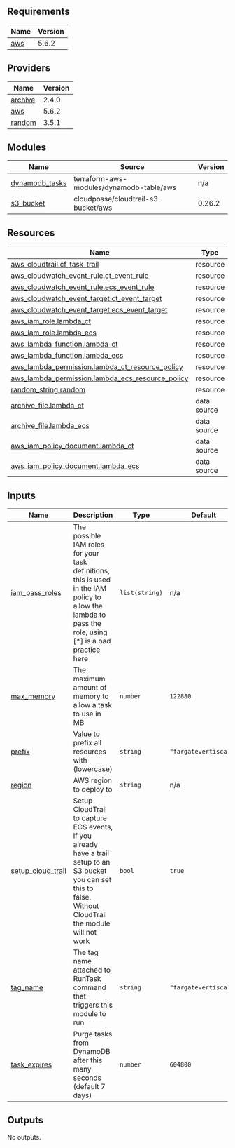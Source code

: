 <!-- BEGIN_TF_DOCS -->
## Requirements

| Name | Version |
|------|---------|
| <a name="requirement_aws"></a> [aws](#requirement\_aws) | 5.6.2 |

## Providers

| Name | Version |
|------|---------|
| <a name="provider_archive"></a> [archive](#provider\_archive) | 2.4.0 |
| <a name="provider_aws"></a> [aws](#provider\_aws) | 5.6.2 |
| <a name="provider_random"></a> [random](#provider\_random) | 3.5.1 |

## Modules

| Name | Source | Version |
|------|--------|---------|
| <a name="module_dynamodb_tasks"></a> [dynamodb\_tasks](#module\_dynamodb\_tasks) | terraform-aws-modules/dynamodb-table/aws | n/a |
| <a name="module_s3_bucket"></a> [s3\_bucket](#module\_s3\_bucket) | cloudposse/cloudtrail-s3-bucket/aws | 0.26.2 |

## Resources

| Name | Type |
|------|------|
| [aws_cloudtrail.cf_task_trail](https://registry.terraform.io/providers/hashicorp/aws/5.6.2/docs/resources/cloudtrail) | resource |
| [aws_cloudwatch_event_rule.ct_event_rule](https://registry.terraform.io/providers/hashicorp/aws/5.6.2/docs/resources/cloudwatch_event_rule) | resource |
| [aws_cloudwatch_event_rule.ecs_event_rule](https://registry.terraform.io/providers/hashicorp/aws/5.6.2/docs/resources/cloudwatch_event_rule) | resource |
| [aws_cloudwatch_event_target.ct_event_target](https://registry.terraform.io/providers/hashicorp/aws/5.6.2/docs/resources/cloudwatch_event_target) | resource |
| [aws_cloudwatch_event_target.ecs_event_target](https://registry.terraform.io/providers/hashicorp/aws/5.6.2/docs/resources/cloudwatch_event_target) | resource |
| [aws_iam_role.lambda_ct](https://registry.terraform.io/providers/hashicorp/aws/5.6.2/docs/resources/iam_role) | resource |
| [aws_iam_role.lambda_ecs](https://registry.terraform.io/providers/hashicorp/aws/5.6.2/docs/resources/iam_role) | resource |
| [aws_lambda_function.lambda_ct](https://registry.terraform.io/providers/hashicorp/aws/5.6.2/docs/resources/lambda_function) | resource |
| [aws_lambda_function.lambda_ecs](https://registry.terraform.io/providers/hashicorp/aws/5.6.2/docs/resources/lambda_function) | resource |
| [aws_lambda_permission.lambda_ct_resource_policy](https://registry.terraform.io/providers/hashicorp/aws/5.6.2/docs/resources/lambda_permission) | resource |
| [aws_lambda_permission.lambda_ecs_resource_policy](https://registry.terraform.io/providers/hashicorp/aws/5.6.2/docs/resources/lambda_permission) | resource |
| [random_string.random](https://registry.terraform.io/providers/hashicorp/random/latest/docs/resources/string) | resource |
| [archive_file.lambda_ct](https://registry.terraform.io/providers/hashicorp/archive/latest/docs/data-sources/file) | data source |
| [archive_file.lambda_ecs](https://registry.terraform.io/providers/hashicorp/archive/latest/docs/data-sources/file) | data source |
| [aws_iam_policy_document.lambda_ct](https://registry.terraform.io/providers/hashicorp/aws/5.6.2/docs/data-sources/iam_policy_document) | data source |
| [aws_iam_policy_document.lambda_ecs](https://registry.terraform.io/providers/hashicorp/aws/5.6.2/docs/data-sources/iam_policy_document) | data source |

## Inputs

| Name | Description | Type | Default | Required |
|------|-------------|------|---------|:--------:|
| <a name="input_iam_pass_roles"></a> [iam\_pass\_roles](#input\_iam\_pass\_roles) | The possible IAM roles for your task definitions, this is used in the IAM policy to allow the lambda to pass the role, using [*] is a bad practice here | `list(string)` | n/a | yes |
| <a name="input_max_memory"></a> [max\_memory](#input\_max\_memory) | The maximum amount of memory to allow a task to use in MB | `number` | `122880` | no |
| <a name="input_prefix"></a> [prefix](#input\_prefix) | Value to prefix all resources with (lowercase) | `string` | `"fargatevertiscale"` | no |
| <a name="input_region"></a> [region](#input\_region) | AWS region to deploy to | `string` | n/a | yes |
| <a name="input_setup_cloud_trail"></a> [setup\_cloud\_trail](#input\_setup\_cloud\_trail) | Setup CloudTrail to capture ECS events, if you already have a trail setup to an S3 bucket you can set this to false. Without CloudTrail the module will not work | `bool` | `true` | no |
| <a name="input_tag_name"></a> [tag\_name](#input\_tag\_name) | The tag name attached to RunTask command that triggers this module to run | `string` | `"fargatevertiscale"` | no |
| <a name="input_task_expires"></a> [task\_expires](#input\_task\_expires) | Purge tasks from DynamoDB after this many seconds (default 7 days) | `number` | `604800` | no |

## Outputs

No outputs.
<!-- END_TF_DOCS -->